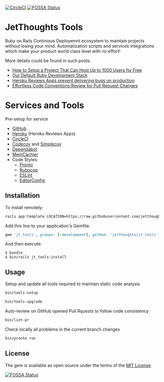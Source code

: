 [![CircleCI](https://circleci.com/gh/jetthoughts/jt_tools.svg?style=svg)](https://circleci.com/gh/jetthoughts/jt_tools)
[![FOSSA Status](https://app.fossa.io/api/projects/git%2Bgithub.com%2Fjetthoughts%2Fjt_tools.svg?type=shield)](https://app.fossa.io/projects/git%2Bgithub.com%2Fjetthoughts%2Fjt_tools?ref=badge_shield)

# JetThoughts Tools

Ruby on Rails Continious Deployemnt ecosystem to maintain projects without losing your mind.
Automatization scripts and services integrations which make your product world class level with no effort!

More details could be found in such posts:

* [How to Setup a Project That Can Host Up to 1000 Users for Free](https://jtway.co/how-to-setup-a-project-that-can-host-up-to-1000-users-for-free-ab59ad3edaf1)
* [Our Default Ruby Development Stack](https://jtway.co/our-default-ruby-development-stack-9d7e80ef21df)
* [Heroku Reviews Apps prevent delivering bugs on production](https://jtway.co/make-master-stable-again-b15c9ff3b129)
* [Effortless Code Conventions Review for Pull Request Changes](https://jtway.co/effortless-code-review-for-pull-request-changes-241206b1cb04)

# Services and Tools

Pre-setup for service 

* [GitHub](https://github.com)
* [Heroku](https://jtway.co/make-master-stable-again-b15c9ff3b129) (Heroku Reviews Apps)
* [CircleCI](https://circleci.com/)
* [Codecov](https://codecov.io/) and [Simplecov](https://github.com/colszowka/simplecov)
* [Dependabot](https://dependabot.com/)
* [MemCachier](https://www.memcachier.com/)
* Code Styles:
  * [Pronto](https://jtway.co/effortless-code-review-for-pull-request-changes-241206b1cb04)
  * [Rubocop](https://github.com/rubocop-hq/rubocop)
  * [ESLint](https://eslint.org/)
  * [EditorConfig](https://editorconfig.org/)

## Installation

To install remotely:

```bash
rails app:template LOCATION=https://raw.githubusercontent.com/jetthoughts/jt_tools/master/template.rb
```

Add this line to your application's Gemfile:

```ruby
gem 'jt_tools', groups: [:development], github: 'jetthoughts/jt_tools'
```

And then execute:

    $ bundle
    $ bin/rails jt_tools:install


## Usage

Setup and update all tools required to maintain static code analysis

```bash
bin/tools-setup

bin/tools-upgrade
```

Auto-review on GitHub opened Pull Rquests to follow code consistency

```bash
bin/lint-pr
```

Check locally all problems in the current branch changes

```bash
bin/pronto run
```

## License

The gem is available as open source under the terms of the [MIT License](https://opensource.org/licenses/MIT).


[![FOSSA Status](https://app.fossa.io/api/projects/git%2Bgithub.com%2Fjetthoughts%2Fjt_tools.svg?type=large)](https://app.fossa.io/projects/git%2Bgithub.com%2Fjetthoughts%2Fjt_tools?ref=badge_large)
